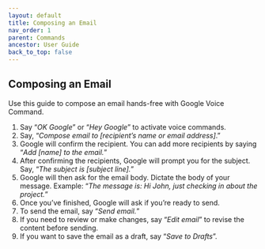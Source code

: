```yaml
---
layout: default
title: Composing an Email
nav_order: 1
parent: Commands
ancestor: User Guide
back_to_top: false
---
```


## Composing an Email

Use this guide to compose an email hands-free with Google Voice Command.

1. Say “*OK Google*” or “*Hey Google*” to activate voice commands.
2. Say, “*Compose email to [recipient’s name or email address]*.”
3. Google will confirm the recipient. You can add more recipients by saying “*Add [name] to the email.*”
4. After confirming the recipients, Google will prompt you for the subject. Say, “*The subject is [subject line].*”
5. Google will then ask for the email body. Dictate the body of your message. Example: “*The message is: Hi John, just checking in about the project.*”
6. Once you’ve finished, Google will ask if you’re ready to send.
7. To send the email, say “*Send email.*”
8. If you need to review or make changes, say “*Edit email*” to revise the content before sending.
9. If you want to save the email as a draft, say “*Save to Drafts*”.




